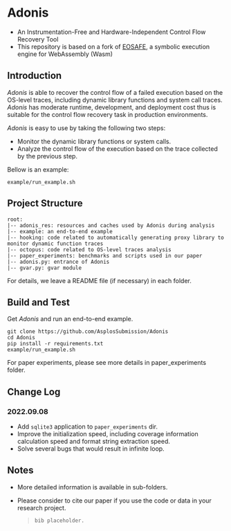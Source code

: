 # Adonis
- An Instrumentation-Free and Hardware-Independent Control Flow Recovery Tool
- This repository is based on a fork of [EOSAFE](https://www.usenix.org/conference/usenixsecurity21/presentation/he-ningyu), a symbolic execution engine for WebAssembly (Wasm)

## Introduction

*Adonis* is able to recover the control flow of a failed execution based on the OS-level traces, including dynamic library functions and system call traces. *Adonis* has moderate runtime, development, and deployment cost thus is suitable for the control flow recovery task in production environments.

*Adonis* is easy to use by taking the following two steps:

- Monitor the dynamic library functions or system calls.
- Analyze the control flow of the execution based on the trace collected by the previous step.

Bellow is an example:

```
example/run_example.sh
```

## Project Structure

```
root:
|-- adonis_res: resources and caches used by Adonis during analysis
|-- example: an end-to-end example
|-- hooking: code related to automatically generating proxy library to monitor dynamic function traces
|-- octopus: code related to OS-level traces analysis
|-- paper_experiments: benchmarks and scripts used in our paper
|-- adonis.py: entrance of Adonis
|-- gvar.py: gvar module
```

For details, we leave a README file (if necessary) in each folder.

## Build and Test

Get *Adonis* and run an end-to-end example.

```shell
git clone https://github.com/AsplosSubmission/Adonis
cd Adonis
pip install -r requirements.txt
example/run_example.sh
```

For paper experiments, please see more details in paper_experiments folder.

## Change Log

### 2022.09.08

- Add `sqlite3` application to `paper_experiments` dir.
- Improve the initialization speed, including coverage information calculation speed and format string extraction speed.
- Solve several bugs that would result in infinite loop.

## Notes

- More detailed information is available in sub-folders.

- Please consider to cite our paper if you use the code or data in your research project.

  > ```
  > bib placeholder.
  > ```
